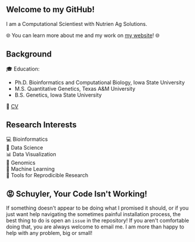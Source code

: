 ## Welcome to my GitHub!

I am a Computational Scientiest with Nutrien Ag Solutions.

🌐 You can learn more about me and my work on [my website](http://schuyler-smith.github.io)! 🌐

## Background

🎓 Education:
  * Ph.D. Bioinformatics and Computational Biology, Iowa State University
  * M.S. Quantitative Genetics, Texas A&M University
  * B.S. Genetics, Iowa State University
 
📃 [CV](https://schuyler-smith.github.io/cv)

## Research Interests

💻 Bioinformatics <br>
💾 Data Science <br>
📊 Data Visualization <br>
🧬 Genomics <br>
📎 Machine Learning <br>
🔨 Tools for Reprodicible Research <br>

## 😡 Schuyler, Your Code Isn't Working!

If something doesn't appear to be doing what I promised it should, or if you just want help navigating the sometimes painful installation process, the best thing to do is open an `issue` in the repository! If you aren't comfortable doing that, you are always welcome to email me. I am more than happy to help with any problem, big or small!



<!--
**schuyler-smith/schuyler-smith** is a ✨ _special_ ✨ repository because its `README.md` (this file) appears on your GitHub profile.

Here are some ideas to get you started:


- 🔭 I’m currently working on ...
- 🌱 I’m currently learning ...
- 👯 I’m looking to collaborate on ...
- 🤔 I’m looking for help with ...
- 💬 Ask me about ...
- 📫 How to reach me: ...
- 😄 Pronouns: ...
- ⚡ Fun fact: ...
-->

